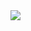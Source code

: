 <img src="https://capsule-render.vercel.app/api?type=Waving&color=auto&height=300&section=header&text=capsule%20render&fontSize=90" />
